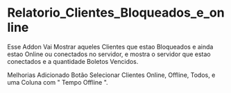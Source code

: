 # Relatorio_Clientes_Bloqueados_e_online
Esse Addon Vai Mostrar aqueles Clientes que estao Bloqueados e ainda estao Online ou conectados no servidor, e mostra o servidor que estao conectados e a quantidade Boletos Vencidos.

Melhorias Adicionado Botão Selecionar Clientes Online, Offline, Todos, e uma Coluna com " Tempo Offline ".
